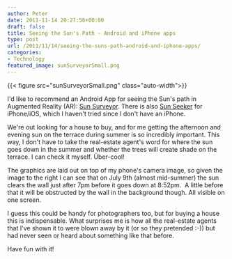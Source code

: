 ```yaml
---
author: Peter
date: 2011-11-14 20:27:56+00:00
draft: false
title: Seeing the Sun's Path - Android and iPhone apps
type: post
url: /2011/11/14/seeing-the-suns-path-android-and-iphone-apps/
categories:
- Technology
featured_image: sunSurveyorSmall.png
---
```


<!-- HUGO: Using figure shortcode -->
{{< figure src="sunSurveyorSmall.png" class="auto-width">}}

I'd like to recommend an Android App for seeing the Sun's path in Augmented Reality (AR): [Sun Surveyor](http://www.sunsurveyor.com/). There is also [Sun Seeker](http://ajnaware.wordpress.com/2009/10/06/sun-seeker-seeing-the-light-with-augmented-reality/#comment-584) for iPhone/iOS, which I haven't tried since I don't have an iPhone.

We're out looking for a house to buy, and for me getting the afternoon and evening sun on the terrace during summer is so incredibly important. This way, I don't have to take the real-estate agent's word for where the sun goes down in the summer and whether the trees will create shade on the terrace. I can check it myself. Über-cool!

The graphics are laid out on top of my phone's camera image, so given the image to the right I can see that on July 9th (almost mid-summer) the sun clears the wall just after 7pm before it goes down at 8:52pm.  A little before that it will be obstructed by the wall in the background though. All visible on one screen.

I guess this could be handy for photographers too, but for buying a house this is indispensable. What surprises me is how all the real-estate agents that I've shown it to were blown away by it (or so they pretended :-)) but had never seen or heard about something like that before.

Have fun with it!
